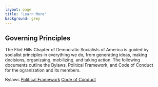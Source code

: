 ```yaml
---
layout: page
title: "Learn More"
background: grey
---
```


## Governing Principles

The Flint Hills Chapter of Democratic Socialists of America is guided by socialist principles in everything we do, from generating ideas, making decisions, organizaing, mobilizing, and taking action. The following documents outline the Bylaws, Political Framework, and Code of Conduct for the ogranization and its members.

<div align="center>
 <a class="btn btn-primary btn-xl text-uppercase" href="../governing-documents/bylaws">Bylaws</a>
  <a class="btn btn-primary btn-xl text-uppercase" href="../governing-documents/">Political Framework</a>
  <a class="btn btn-primary btn-xl text-uppercase" href="../governing-documents/">Code of Conduct</a>
</div>

